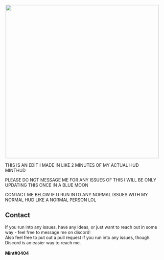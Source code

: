 
<p align="center">
    <img src="https://user-images.githubusercontent.com/128992555/228401876-c5b25765-8207-4430-ad2c-f18313d32593.png" width=500px>
</p>

THIS IS AN EDIT I MADE IN LIKE 2 MINUTES OF MY ACTUAL HUD MINTHUD

PLEASE DO NOT MESSAGE ME FOR ANY ISSUES OF THIS I WILL BE ONLY UPDATING THIS ONCE IN A BLUE MOON

CONTACT ME BELOW IF U RUN INTO ANY NORMAL ISSUES WITH MY NORMAL HUD LIKE A NORMAL PERSON LOL


## Contact

If you run into any issues, have any ideas, or just want to reach out in some way - feel free to message me on discord!
</br>
Also feel free to put out a pull request if you run into any issues, though Discord is an easier way to reach me.
</br>
</br>
**Mint#0404**
